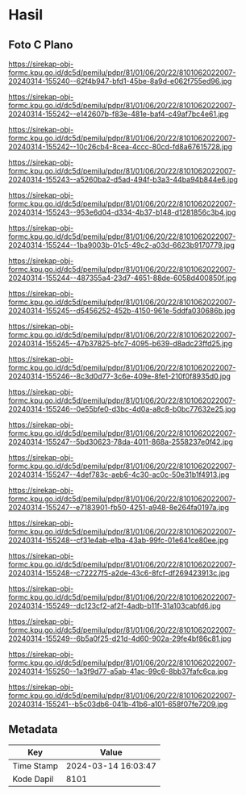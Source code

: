 # Hasil

## Foto C Plano

https://sirekap-obj-formc.kpu.go.id/dc5d/pemilu/pdpr/81/01/06/20/22/8101062022007-20240314-155240--62f4b947-bfd1-45be-8a9d-e062f755ed96.jpg

https://sirekap-obj-formc.kpu.go.id/dc5d/pemilu/pdpr/81/01/06/20/22/8101062022007-20240314-155242--e142607b-f83e-481e-baf4-c49af7bc4e61.jpg

https://sirekap-obj-formc.kpu.go.id/dc5d/pemilu/pdpr/81/01/06/20/22/8101062022007-20240314-155242--10c26cb4-8cea-4ccc-80cd-fd8a67615728.jpg

https://sirekap-obj-formc.kpu.go.id/dc5d/pemilu/pdpr/81/01/06/20/22/8101062022007-20240314-155243--a5260ba2-d5ad-494f-b3a3-44ba94b844e6.jpg

https://sirekap-obj-formc.kpu.go.id/dc5d/pemilu/pdpr/81/01/06/20/22/8101062022007-20240314-155243--953e6d04-d334-4b37-b148-d1281856c3b4.jpg

https://sirekap-obj-formc.kpu.go.id/dc5d/pemilu/pdpr/81/01/06/20/22/8101062022007-20240314-155244--1ba9003b-01c5-49c2-a03d-6623b9170779.jpg

https://sirekap-obj-formc.kpu.go.id/dc5d/pemilu/pdpr/81/01/06/20/22/8101062022007-20240314-155244--487355a4-23d7-4651-88de-6058d400850f.jpg

https://sirekap-obj-formc.kpu.go.id/dc5d/pemilu/pdpr/81/01/06/20/22/8101062022007-20240314-155245--d5456252-452b-4150-961e-5ddfa030686b.jpg

https://sirekap-obj-formc.kpu.go.id/dc5d/pemilu/pdpr/81/01/06/20/22/8101062022007-20240314-155245--47b37825-bfc7-4095-b639-d8adc23ffd25.jpg

https://sirekap-obj-formc.kpu.go.id/dc5d/pemilu/pdpr/81/01/06/20/22/8101062022007-20240314-155246--8c3d0d77-3c6e-409e-8fe1-210f0f8935d0.jpg

https://sirekap-obj-formc.kpu.go.id/dc5d/pemilu/pdpr/81/01/06/20/22/8101062022007-20240314-155246--0e55bfe0-d3bc-4d0a-a8c8-b0bc77632e25.jpg

https://sirekap-obj-formc.kpu.go.id/dc5d/pemilu/pdpr/81/01/06/20/22/8101062022007-20240314-155247--5bd30623-78da-4011-868a-2558237e0f42.jpg

https://sirekap-obj-formc.kpu.go.id/dc5d/pemilu/pdpr/81/01/06/20/22/8101062022007-20240314-155247--4def783c-aeb6-4c30-ac0c-50e31b1f4913.jpg

https://sirekap-obj-formc.kpu.go.id/dc5d/pemilu/pdpr/81/01/06/20/22/8101062022007-20240314-155247--e7183901-fb50-4251-a948-8e264fa0197a.jpg

https://sirekap-obj-formc.kpu.go.id/dc5d/pemilu/pdpr/81/01/06/20/22/8101062022007-20240314-155248--cf31e4ab-e1ba-43ab-99fc-01e641ce80ee.jpg

https://sirekap-obj-formc.kpu.go.id/dc5d/pemilu/pdpr/81/01/06/20/22/8101062022007-20240314-155248--c72227f5-a2de-43c6-8fcf-df269423913c.jpg

https://sirekap-obj-formc.kpu.go.id/dc5d/pemilu/pdpr/81/01/06/20/22/8101062022007-20240314-155249--dc123cf2-af2f-4adb-b11f-31a103cabfd6.jpg

https://sirekap-obj-formc.kpu.go.id/dc5d/pemilu/pdpr/81/01/06/20/22/8101062022007-20240314-155249--6b5a0f25-d21d-4d60-902a-29fe4bf86c81.jpg

https://sirekap-obj-formc.kpu.go.id/dc5d/pemilu/pdpr/81/01/06/20/22/8101062022007-20240314-155250--1a3f9d77-a5ab-41ac-99c6-8bb37fafc6ca.jpg

https://sirekap-obj-formc.kpu.go.id/dc5d/pemilu/pdpr/81/01/06/20/22/8101062022007-20240314-155241--b5c03db6-041b-41b6-a101-658f07fe7209.jpg


## Metadata

| Key        | Value               |
| ---------- | ------------------- |
| Time Stamp | 2024-03-14 16:03:47 |
| Kode Dapil | 8101                |



